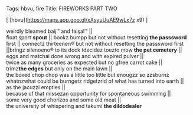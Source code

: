 Tags: hbvu, fire
Title: FIREWORKS PART TWO
  
[ [hbvu](https://maps.app.goo.gl/xXsyuUuAE9wLx7z x9) ]

weirdly bleamed baij™ and faişal™ ||  
float sport **spout** ||  bookz bumpp but not without resetting **the passsword** first || connectz thirteenen® but not without resetting the passsword first ||bringz silenoeno® to its dock tdecidez toezto mow **the pet cemetery** ||  
eggs and matchai done wrong and with expired pulver ||  
twice as many groceries as expected but no gfree carrot cake ||  
trimz**the edges** but only on the main lawn ||  
the boxed chop chop was a little too little but enougzz so zzsburnz whatnzwhat could be burngetz ridgetzrid of what has turned into earth ||  
as the jacuzzi empties ||  
because of that missezan opportunity for spontaneous swimming ||  
some very good chorizos and some old meat ||  
the university of whispering  and takumi **the dildodealer**  

